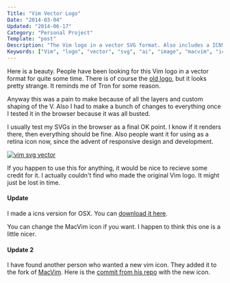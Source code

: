 ```yaml
---
Title: "Vim Vector Logo"
Date: "2014-03-04"
Updated: "2014-06-17"
Category: "Personal Project"
Template: "post"
Description: "The Vim logo in a vector SVG format. Also includes a ICNS file for OSX."
Keywords: ["Vim", "logo", "vector", "svg", "ai", "image", "macvim", "icon", "icns"]
---
```


Here is a beauty. People have been looking for this Vim logo in a vector format for quite some time. There is of course the [old logo](http://commons.wikimedia.org/wiki/File:Vimlogo.svg), but it looks pretty strange. It reminds me of Tron for some reason.

Anyway this was a pain to make because of all the layers and custom shaping of the V. Also I had to make a bunch of changes to everything once I tested it in the browser because it was all busted.

I usually test my SVGs in the browser as a final OK point. I know if it renders there, then everything should be fine. Also people want it for using as a retina icon now, since the advent of responsive design and development.

<div class="center">
  <a href="/images/vim.svg" target="_blank"><img alt="vim svg vector" src="/images/vim.svg" ></a>
</div>

If you happen to use this for anything, it would be nice to recieve some credit for it. I actually couldn't find who made the original Vim logo. It might just be lost in time.

#### Update

I made a icns version for OSX. You can [download it here](/images/vim.icns).

You can change the MacVim icon if you want. I happen to think this one is a little nicer.

#### Update 2

I have found another person who wanted a new vim icon. They added it to the fork of [MacVim](https://code.google.com/p/macvim/). Here is the [commit from his repo](https://github.com/kaishin/macvim/commit/fedcb4579b68439dba85b9d7fa4b076faac7ebad) with the new icon.

